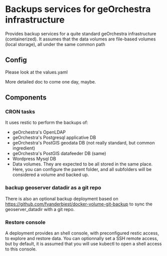 # Backups services for geOrchestra infrastructure

Provides backup services for a quite standard geOrchestra infrastructure (containerized). It assumes that the data volumes are file-based volumes (local storage), all under the same common path

## Config
Please look at the values.yaml

More detailed doc to come one day, maybe.

## Components
### CRON tasks

It uses restic to perform the backups of:

- geOrchestra's OpenLDAP
- geOrchestra's Postgresql applicative DB
- geOrchestra's PostGIS geodata DB (not really standard, but common ingredient)
- geOrchestra's PostGIS datafeeder DB (same)
- Wordpress Mysql DB
- Data volumes. They are expected to be all stored in the same place. Here, you can configure the parent folder, and all subfolders will be considered a volume and backed up.

### backup geoserver datadir as a git repo
There is also an optional backup deployment based on https://github.com/fvanderbiest/docker-volume-git-backup to sync the geoserver_datadir with a git repo.

### Restore console

A deployment provides an shell console, with preconfigured restic access, to explore and restore data. You can optionnally set a SSH remote access, but by default, it is assumed that you will use kubectl to open a shell access to this console.